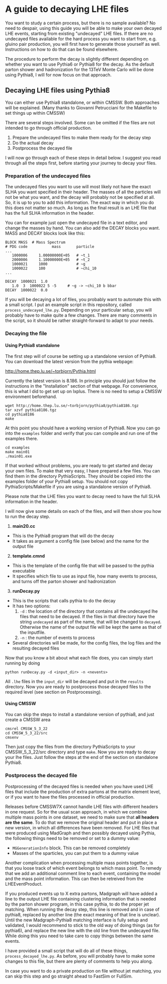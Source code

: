 # A guide to decaying LHE files

You want to study a certain process, but there is no sample available? 
No need to despair, using this guide you will be able to make your own decayed LHE events, starting from existing "undecayed" LHE files.
If there are no undecayed files available for the hard process you want to start from, e.g. gluino pair production, you will first have to generate those yourself as well. Instructions on how to do that can be found elsewhere. 

The procedure to perform the decay is slightly different depending on whether you want to use Pythia6 or Pythia8 for the decay. 
As the default parton shower and hadronization for the 13TeV Monte Carlo will be done using Pythia8, I will for now focus on that approach. 

## Decaying LHE files using Pythia8

You can either use Pythia8 standalone, or within CMSSW. Both approaches will be explained. 
(Many thanks to Giovanni Petrucciani for the Makefile to set things up within CMSSW)

There are several steps involved. Some can be omitted if the files are not intended to go through official production. 

1. Prepare the undecayed files to make them ready for the decay step
2. Do the actual decay
3. Postprocess the decayed file 

I will now go through each of these steps in detail below. I suggest you read through all the steps first, before starting your journey to decay your files. 

### Preparation of the undecayed files

The undecayed files you want to use will most likely not have the exact SLHA you want specified in their header.
The masses of all the particles will not be what you want, and the decay will probably not be specified at all. 
So, it is up to you to add this information. 
The exact way in which you do this does not matter so much. As long as the final result is an LHE file that has the full SLHA information in the header. 

You can for example just open the undecayed file in a text editor, and change the masses by hand. You can also add the DECAY blocks you want. 
MASS and DECAY blocks look like this: 
```
BLOCK MASS  # Mass Spectrum
# PDG code           mass       particle
...
   1000006     1.00000000E+05   # ~t_1
   2000006     1.10000000E+05   # ~t_2
   1000021     1000             # ~g
   1000022     100              # ~chi_10 
...
```
```
DECAY  1000021  1.0 
   1.0  3  1000022 5 -5     # ~g -> ~chi_10 b bbar 
DECAY  1000022  0.0
```

If you will be decaying a lot of files, you probably want to automate this with a small script. 
I put an example script in this repository, called `process_undecayed_lhe.py`. Depending on your particular setup, you will probably have to make quite a few changes. There are many comments in the script, so it should be rather straight-forward to adapt to your needs. 

### Decaying the file

#### Using Pythia8 standalone

The first step will of course be setting up a standalone version of Pythia8. You can download the latest version from the pythia webpage: 

http://home.thep.lu.se/~torbjorn/Pythia.html 

Currently the latest version is 8.186. In principle you should just follow the instructions in the "Installation" section of that webpage. 
For convenience, this is what I did to get set up on lxplus. There is no need to setup a CMSSW environment beforehand. 

```
wget http://home.thep.lu.se/~torbjorn/pythia8/pythia8186.tgz
tar xzvf pythia8186.tgz
cd pythia8186
make
```

At this point you should have a working version of Pythia8. Now you can go into the `examples` folder and verify that you can compile and run one of the examples there. 

```
cd examples
make main01
./main01.exe
```

If that worked without problems, you are ready to get started and decay your own files. 
To make that very easy, I have prepared a few files. 
You can find them in the directory PythiaScripts. They should be copied into the examples folder of your Pythia8 setup. You should not copy PythiaScripts/Makefile if you are using a standalone version of Pythia8. 

Please note that the LHE files you want to decay need to have the full SLHA information in the header.

I will now give some details on each of the files, and will then show you how to run the decay step. 

1. **main20.cc**
  * This is the Pythia8 program that will do the decay
  * It takes as argument a config file (see below) and the name for the output file
2. **template.cmnd**
  * This is the template of the config file that will be passed to the pythia executable
  * It specifies which file to use as input file, how many events to process, and turns off the parton shower and hadronization
3. **runDecay.py**
  * This is the scripts that calls pythia to do the decay
  * It has two options:
    1. `-d` :  the location of the directory that contains all the undecayed lhe files that need to be decayed. If the files in that directory have the string `undecayed` as part of the name, that will be changed to `decayed`. Otherwise the name of the output file will be kept the same as that of the inputfile. 
    2. `-n` : the number of events to process
  * Several directories will be made, for the config files, the log files and the resulting decayed files

Now that you know a bit about what each file does, you can simply start running by doing
```
python runDecay.py -d <input_dir> -n <nevents>
```
All `.lhe` files in the `input_dir` will be decayed and put in the `results` directory. 
Now you are ready to postprocess those decayed files to the required level (see section on Postprocessing).

#### Using CMSSW

You can skip the steps to install a standalone version of pythia8, and just create a CMSSW area
```
cmsrel CMSSW_5_3_22
cd CMSSW_5_3_22/src
cmsenv
```

Then just copy the files from the directory PythiaScripts to your CMSSW_5_3_22/src directory and type `make`. 
Now you are ready to decay your lhe files. Just follow the steps at the end of the section on standalone Pythia8.

### Postprocess the decayed file

Postprocessing of the decayed files is needed when you have used LHE files that include the production of extra partons at the matrix element level, or if you want to have the files processed in official production. 

Releases before CMSSW7X cannot handle LHE files with different headers in one request.
So for the usual scan approach, in which we combine multiple mass points in one dataset, we need to make sure that **all headers are the same**. 
To do that we remove the original header and put in place a new version, in which all differences have been removed. 
For LHE files that were produced using MadGraph and then possibly decayed using Pythia, the following things need to be removed or set to a dummy value: 
* `MGGenerationInfo` block. This can be removed completely
* Masses of the sparticles, you can put them to a dummy value

Another complication when processing multiple mass points together, is that you loose track of which event belongs to which mass point. To remedy that we add an additional comment line to each event, containing the model and the mass point information. This can then be retreived from the LHEEventProduct. 

If you produced events up to X extra partons, Madgraph will have added a line to the output LHE file containing clustering information that is needed by the parton shower program, in this case pythia, to do the proper jet matching. 
When running the decay step, this line is removed and in case of pythia8, replaced by another line (the exact meaning of that line is unclear). 
Until the new Madgraph-Pythia8 matching interface is fully setup and validated, I would recommend to stick to the old way of doing things (as for pythia6), and replace the new line with the old line from the undecayed file. While doing this you need to take care to copy things between the same events. 

I have provided a small script that will do all of these things, `process_decayed_lhe.py`.
As before, you will probably have to make some changes to this file, but there are plenty of comments to help you along. 

In case you want to do a private production on file without jet matching, you can skip this step and go straight ahead to FastSim or FullSim. 
